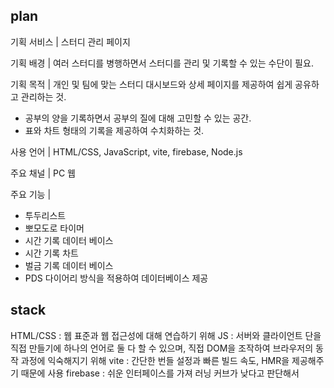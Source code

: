 ## plan
기획 서비스 | 스터디 관리 페이지

기획 배경 | 여러 스터디를 병행하면서 스터디를 관리 및 기록할 수 있는 수단이 필요.

기획 목적 | 개인 및 팀에 맞는 스터디 대시보드와 상세 페이지를 제공하여 쉽게 공유하고 관리하는 것.
- 공부의 양을 기록하면서 공부의 질에 대해 고민할 수 있는 공간.
- 표와 차트 형태의 기록을 제공하여 수치화하는 것.

사용 언어 | HTML/CSS, JavaScript, vite, firebase, Node.js

주요 채널 | PC 웹

주요 기능 |
- 투두리스트
- 뽀모도로 타이머
- 시간 기록 데이터 베이스
- 시간 기록 차트
- 벌금 기록 데이터 베이스
- PDS 다이어리 방식을 적용하여 데이터베이스 제공

## stack
HTML/CSS : 웹 표준과 웹 접근성에 대해 연습하기 위해
JS : 서버와 클라이언트 단을 직접 만들기에 하나의 언어로 둘 다 할 수 있으며, 직접 DOM을 조작하여 브라우저의 동작 과정에 익숙해지기 위해
vite : 간단한 번들 설정과 빠른 빌드 속도, HMR을 제공해주기 때문에 사용
firebase : 쉬운 인터페이스를 가져 러닝 커브가 낮다고 판단해서

